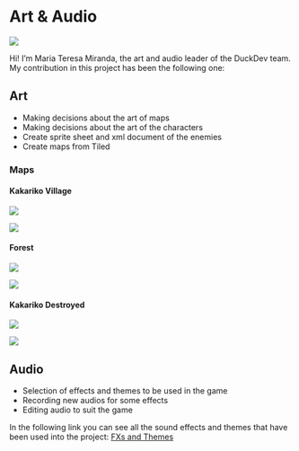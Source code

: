 # Art & Audio

![](http://subirimagen.me/uploads/20170606143530.png)

Hi! I’m Maria Teresa Miranda, the art and audio leader of the DuckDev team. My contribution in this project has been the following one:

## Art

- Making decisions about the art of maps
- Making decisions about the art of the characters
- Create sprite sheet and xml document of the enemies
- Create maps from Tiled

### Maps
#### Kakariko Village

![](https://i.gyazo.com/3a6d67aebe29c21d20d1754ffe8d5561.gif)  

![](http://subirimagen.me/uploads/20170606140224.png) 

#### Forest

![](https://i.gyazo.com/be5f0c6d5b3e496ac496bc38894c081d.gif) 

![](http://subirimagen.me/uploads/20170606134157.png) 


#### Kakariko Destroyed

![](https://i.gyazo.com/d1f04dff5162d9e8d37600d4a7189230.gif)   

![](http://subirimagen.me/uploads/20170606134920.png) 

## Audio 

- Selection of effects and themes to be used in the game
- Recording new audios for some effects
- Editing audio to suit the game

In the following link you can see all the sound effects and themes that have been used into the project: [FXs and Themes](https://drive.google.com/drive/folders/0BxckAI21m37kTFJUQ3Nmc1Z0SW8?usp=sharing)    
